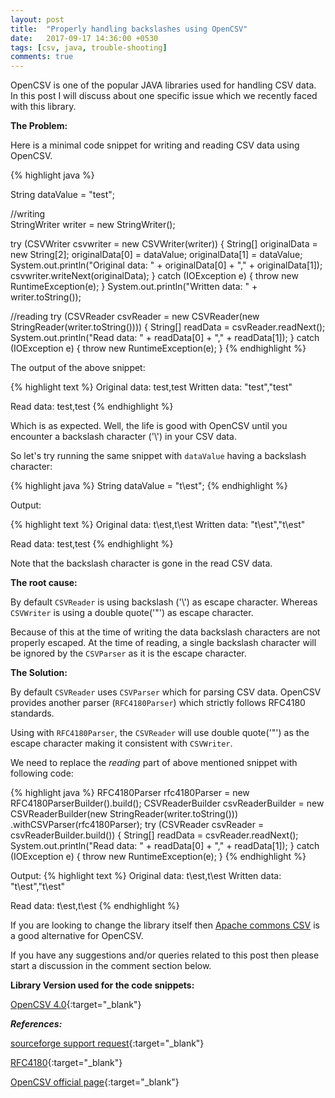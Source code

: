 ```yaml
---
layout: post
title:  "Properly handling backslashes using OpenCSV"
date:   2017-09-17 14:36:00 +0530
tags: [csv, java, trouble-shooting]
comments: true
---
```


OpenCSV is one of the popular JAVA libraries used for handling CSV data. In this post
I will discuss about one specific issue which we recently faced with this library.

**The Problem:**

Here is a minimal code snippet for writing and reading CSV data using OpenCSV.


{% highlight java %}

String dataValue = "test";

//writing  
StringWriter writer = new StringWriter();

try (CSVWriter csvwriter = new CSVWriter(writer)) {
    String[] originalData = new String[2];
    originalData[0] = dataValue;
    originalData[1] = dataValue;
    System.out.println("Original data: " + originalData[0] + "," + originalData[1]);
    csvwriter.writeNext(originalData);
} catch (IOException e) {
    throw new RuntimeException(e);
}
System.out.println("Written data: " + writer.toString());

//reading
try (CSVReader csvReader = new CSVReader(new StringReader(writer.toString()))) {
          String[] readData = csvReader.readNext();
          System.out.println("Read data: " + readData[0] + "," + readData[1]);
      } catch (IOException e) {
          throw new RuntimeException(e);
      }
{% endhighlight %}

The output of the above snippet:

{% highlight text %}
Original data: test,test
Written data: "test","test"

Read data: test,test
{% endhighlight %}


Which is as expected. Well, the life is good with OpenCSV until you encounter
a backslash character ('\\') in your CSV data.

So let's try running the same snippet with `dataValue` having a backslash character:

{% highlight java %}
String dataValue = "t\\est";
{% endhighlight %}

Output:

{% highlight text %}
Original data: t\est,t\est
Written data: "t\est","t\est"

Read data: test,test
{% endhighlight %}

Note that the backslash character is gone in the read CSV data.

**The root cause:**

By default `CSVReader` is using backslash ('\\') as escape character. Whereas
`CSVWriter` is using a double quote('"') as escape character.

Because of this at the time of writing the data backslash characters are not
properly escaped. At the time of reading, a single backslash character will be
ignored by the `CSVParser` as it is the escape character.

**The Solution:**

By default `CSVReader` uses `CSVParser` which for parsing CSV data. OpenCSV
provides another parser (`RFC4180Parser`) which strictly follows RFC4180 standards.

Using with `RFC4180Parser`, the `CSVReader` will use double quote('"') as the
escape character making it consistent with `CSVWriter`.

We need to replace the _reading_ part of above mentioned snippet with following code:

{% highlight java %}
RFC4180Parser rfc4180Parser = new RFC4180ParserBuilder().build();
CSVReaderBuilder csvReaderBuilder = new CSVReaderBuilder(new StringReader(writer.toString()))
                .withCSVParser(rfc4180Parser);
try (CSVReader csvReader = csvReaderBuilder.build()) {
    String[] readData = csvReader.readNext();
    System.out.println("Read data: " + readData[0] + "," + readData[1]);
} catch (IOException e) {
    throw new RuntimeException(e);
}
{% endhighlight %}

Output:
{% highlight text %}
Original data: t\est,t\est
Written data: "t\est","t\est"

Read data: t\est,t\est
{% endhighlight %}

If you are looking to change the library itself then [Apache commons CSV](https://commons.apache.org/proper/commons-csv/) is a good alternative for
OpenCSV.

If you have any suggestions and/or queries related to this post then please
start a discussion in the comment section below.

**Library Version used for the code snippets:**

[OpenCSV 4.0](https://mvnrepository.com/artifact/com.opencsv/opencsv/4.0){:target="_blank"}

_**References:**_

[sourceforge support request](https://sourceforge.net/p/opencsv/support-requests/50/){:target="_blank"}

[RFC4180](https://tools.ietf.org/html/rfc4180){:target="_blank"}

[OpenCSV official page](http://opencsv.sourceforge.net/){:target="_blank"}

